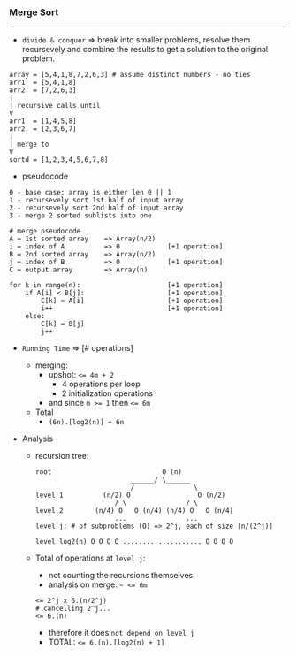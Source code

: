 ### Merge Sort

---

- `divide & conquer` => break into smaller problems, resolve them recursevely and combine the results to get a solution to the original problem.

```
array = [5,4,1,8,7,2,6,3] # assume distinct numbers - no ties
arr1  = [5,4,1,8]
arr2  = [7,2,6,3]
|
| recursive calls until
V
arr1  = [1,4,5,8]
arr2  = [2,3,6,7]
|
| merge to
V
sortd = [1,2,3,4,5,6,7,8]
```

- pseudocode

```
0 - base case: array is either len 0 || 1
1 - recursevely sort 1st half of input array
2 - recursevely sort 2nd half of input array
3 - merge 2 sorted sublists into one

# merge pseudocode
A = 1st sorted array    => Array(n/2)
i = index of A          => 0            [+1 operation]
B = 2nd sorted array    => Array(n/2)
j = index of B          => 0            [+1 operation]
C = output array        => Array(n)

for k in range(n):                      [+1 operation]
    if A[i] < B[j]:                     [+1 operation]
        C[k] = A[i]                     [+1 operation]
        i++                             [+1 operation]
    else:
        C[k] = B[j]
        j++
```

- `Running Time` => [# operations]

  - merging:
    - upshot: `<= 4m + 2`
      - 4 operations per loop
      - 2 initialization operations
    - and since `m >= 1` then `<= 6m`
  - Total
    - `(6n).[log2(n)] + 6n`

- Analysis

  - recursion tree:

    ```
    root                            O (n)
                            ______/ \______
                            /               \
    level 1          (n/2) O                 O (n/2)
                        / \               / \
    level 2        (n/4) O   O (n/4) (n/4) O   O (n/4)
                        ...               ...
    level j: # of subproblems (O) => 2^j, each of size [n/(2^j)]

    level log2(n) O O O O .................... O O O O
    ```

  - Total of operations at `level j`:
    - not counting the recursions themselves
    - analysis on merge: `~ <= 6m`
    ```
    <= 2^j x 6.(n/2^j)
    # cancelling 2^j...
    <= 6.(n)
    ```
    - therefore it does `not depend on level j`
    - TOTAL: `<= 6.(n).[log2(n) + 1]`
